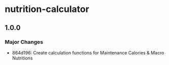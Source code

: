 # nutrition-calculator

## 1.0.0

### Major Changes

- 864d196: Create calculation functions for Maintenance Calories & Macro Nutritions
